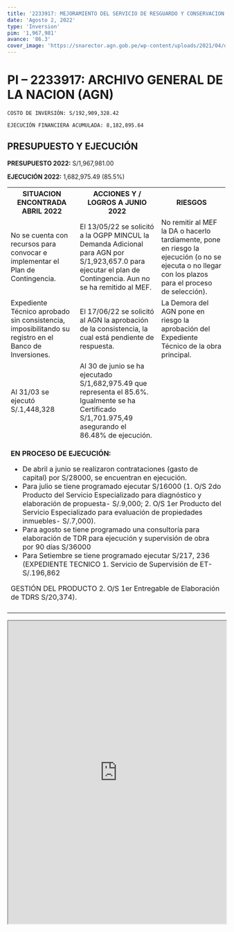 ```yaml
---
title: '2233917: MEJORAMIENTO DEL SERVICIO DE RESGUARDO Y CONSERVACION DEL PATRIMONIO CULTURAL ARCHIVISTICO DE LA NACION DEL ARCHIVO GENERAL DE LA NACION - SEDE PUEBLO LIBRE, DISTRITO PUEBLO LIBRE, PROVINCIA Y DEPARTAMENTO DE LIMA'
date: 'Agosto 2, 2022'
type: 'Inversion'
pim: '1,967,981'
avance: '86.3'
cover_image: 'https://snarector.agn.gob.pe/wp-content/uploads/2021/04/dah_001.jpg'
---
```

# PI – 2233917: ARCHIVO GENERAL DE LA NACION (AGN) 

`COSTO DE INVERSIÓN: S/192,909,328.42`

`EJECUCIÓN FINANCIERA ACUMULADA: 8,182,895.64`

## PRESUPUESTO Y EJECUCIÓN

**PRESUPUESTO 2022:** S/1,967,981.00

**EJECUCIÓN 2022:** 1,682,975.49 (85.5%)

<table>

<tr>
<th>SITUACION ENCONTRADA ABRIL 2022
</th>
<th>ACCIONES Y / LOGROS A JUNIO 2022</th>
<th>RIESGOS</th>
</tr>

<tr>
<td>No se cuenta con recursos para convocar e implementar el Plan de Contingencia.</td>
<td>El 13/05/22 se solicitó a la OGPP MINCUL la Demanda Adicional para AGN por S/1,923,657.0 para ejecutar el plan de Contingencia. Aun no se ha remitido al MEF.</td>
<td>No remitir al MEF la DA o hacerlo tardíamente, pone en riesgo la ejecución (o no se ejecuta o no llegar con los plazos para el proceso de selección).</td>
</tr>

<tr>
<td>Expediente Técnico aprobado sin consistencia, imposibilitando su registro en el Banco de Inversiones.</td>
<td>El 17/06/22 se solicitó al AGN la aprobación de la consistencia, la cual está pendiente de respuesta.</td>
<td>La Demora del AGN pone en riesgo la aprobación del Expediente Técnico de la obra principal.  </td>
</tr>

<tr>
<td>Al 31/03 se ejecutó S/.1,448,328 </td>
<td>Al 30 de junio se ha ejecutado S/1,682,975.49 que representa el 85.6%. Igualmente se ha Certificado S/1,701.975,49 asegurando el 86.48% de ejecución.</td>
<td></td>
</tr>

<tr>
<td colspan="3">

**EN PROCESO DE EJECUCIÓN:**

* De abril a junio se realizaron contrataciones (gasto de capital) por S/28000, se encuentran en ejecución.
* Para julio se tiene programado ejecutar S/16000 (1. O/S 2do Producto del Servicio Especializado para diagnóstico y elaboración de propuesta- S/.9,000; 2. O/S 1er Producto del Servicio Especializado para evaluación de propiedades inmuebles- S/.7,000).
* Para agosto se tiene programado una consultoría para elaboración de TDR para ejecución y supervisión de obra por 90 días S/36000
* Para Setiembre se tiene programado ejecutar S/217, 236 (EXPEDIENTE TECNICO 1. Servicio de Supervisión de ET- S/.196,862

GESTIÓN DEL PRODUCTO 2. O/S 1er Entregable de Elaboración de TDRS S/20,374).
</td>
</tr>

<tr>
<td></td>
<td></td>
<td></td>
</tr>

</table>


<iframe src="https://docs.google.com/spreadsheets/d/e/2PACX-1vRsDEPiwked5n1GWj4455vxeYx-1THmz18Zwm2Prh-2k0iDkEi68IZQLGYhi7RNLw/pubhtml?widget=true&amp;headers=false" width="100%" height="700vh"></iframe>
